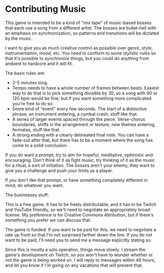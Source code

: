 Contributing Music
==================

This game is intended to be a kind of "mix tape" of music-based bosses
that each use a song from a different artist. The bosses are bullet-hell
with an emphasis on synchronization, so patterns and transitions will be
dictated by the music.

I want to give you as much creative control as possible over genre, style,
instrumentation, mood, etc. You need to conform to some stylistic rules so
that it's possible to synchronize things, but you could do anything from
ambient to hardcore and it will fit.

The basic rules are:

 - 2-5 minutes long.
 - Tempo needs to have a whole number of frames between beats. Easiest way to do
that is to pick something divisible by 30, so a song with 90 or 120 bpm would
be fine, but if you want something more complicated you're free to do so.
 - Some kind of "event" every few seconds. The start of a distinctive phrase,
an instrument entering, a cymbal crash, stuff like that.
 - A series of larger events spaced through the piece. Verse-chorus boundaries,
shifts in the arrangement or texture, new themes entering, fermatas, stuff
like that.
 - A strong ending with a clearly delineated final note. You can have a
fade-out after that, but there has to be a moment where the song has come to a
solid conclusion.

If you do want a prompt, try to aim for hopeful, meditative, optimistic and
encouraging. Don't think of it as fight music, try thinking of it as the
music for a ritual, a sort of initiation. The bosses aren't your enemy, they
want to give you a challenge and push your limits as a player.

If you don't like that prompt, or have something completely different in mind,
do whatever you want.

The businessey stuff:

This is a free game. It has to be freely distributable, and it has to be
Twitch and YouTube friendly, so we'll need to negotiate an appropriately broad
license. My preference is for Creative Commons Attribution, but if there's
something you prefer we can discuss that.

The game is funded. If you want to be paid for this, we need to negotiate a
rate up front so that I'm not surprised farther down the line. If you do not
want to be paid, I'll need you to send me a message explicitly stating so.

Since this is mostly a solo operation, things move slowly. I stream the game's development on Twitch,
so you won't have to wonder whether or not the game is being worked on. I will
reply to messages within 48 hours, and let you know if I'm going on any
vacations that will prevent that.
